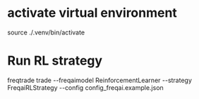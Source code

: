 # activate virtual environment
source ./.venv/bin/activate

# Run RL strategy
freqtrade trade --freqaimodel ReinforcementLearner --strategy FreqaiRLStrategy --config config_freqai.example.json
